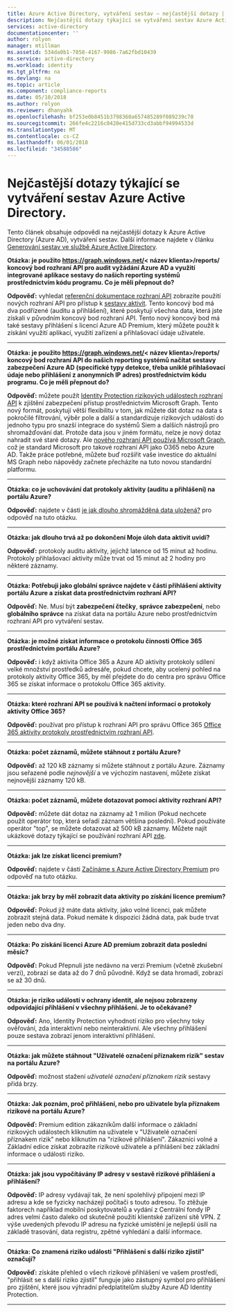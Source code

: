 ```yaml
---
title: Azure Active Directory, vytváření sestav – nejčastější dotazy | Microsoft Docs
description: Nejčastější dotazy týkající se vytváření sestav Azure Active Directory.
services: active-directory
documentationcenter: ''
author: rolyon
manager: mtillman
ms.assetid: 534da0b1-7858-4167-9986-7a62fbd10439
ms.service: active-directory
ms.workload: identity
ms.tgt_pltfrm: na
ms.devlang: na
ms.topic: article
ms.component: compliance-reports
ms.date: 05/10/2018
ms.author: rolyon
ms.reviewer: dhanyahk
ms.openlocfilehash: bf253e0b8451b3798360a657485289f089239c70
ms.sourcegitcommit: 266fe4c2216c0420e415d733cd3abbf94994533d
ms.translationtype: MT
ms.contentlocale: cs-CZ
ms.lasthandoff: 06/01/2018
ms.locfileid: "34588586"
---
```

# <a name="azure-active-directory-reporting-faq"></a>Nejčastější dotazy týkající se vytváření sestav Azure Active Directory.

Tento článek obsahuje odpovědi na nejčastější dotazy k Azure Active Directory (Azure AD), vytváření sestav. Další informace najdete v článku [Generování sestav ve službě Azure Active Directory](active-directory-reporting-azure-portal.md). 

**Otázka: je použito https://graph.windows.net/&lt; název klienta&gt;/reports/ koncový bod rozhraní API pro audit vyžádání Azure AD a využití integrované aplikace sestavy do našich reporting systémů prostřednictvím kódu programu. Co je měli přepnout do?**

**Odpověď:** vyhledat [referenční dokumentace rozhraní API](https://developer.microsoft.com/graph/) zobrazíte použití nových rozhraní API pro přístup k [sestavy aktivit](https://docs.microsoft.com/azure/active-directory/active-directory-reporting-api-getting-started-azure-portal). Tento koncový bod má dva podřízené (auditu a přihlášení), které poskytují všechna data, která jste získali v původním koncový bod rozhraní API. Tento nový koncový bod má také sestavy přihlášení s licencí Azure AD Premium, který můžete použít k získání využití aplikací, využití zařízení a přihlašovací údaje uživatele.


--- 

**Otázka: je použito https://graph.windows.net/&lt; název klienta&gt;/reports/ koncový bod rozhraní API do našich reporting systémů načítat sestavy zabezpečení Azure AD (specifické typy detekce, třeba uniklé přihlašovací údaje nebo přihlášení z anonymních IP adres) prostřednictvím kódu programu. Co je měli přepnout do?**

**Odpověď:** můžete použít [Identity Protection rizikových událostech rozhraní API](active-directory-identityprotection-graph-getting-started.md) k zjištění zabezpečení přístup prostřednictvím Microsoft Graph. Tento nový formát, poskytují větší flexibilitu v tom, jak můžete dát dotaz na data s pokročilé filtrování, výběr pole a další a standardizuje rizikových událostí do jednoho typu pro snazší integrace do systémů Siem a dalších nástrojů pro shromažďování dat. Protože data jsou v jiném formátu, nelze je nový dotaz nahradit své staré dotazy. Ale [nového rozhraní API používá Microsoft Graph](https://developer.microsoft.com/graph/docs/api-reference/beta/resources/identityriskevent), což je standard Microsoft pro takové rozhraní API jako O365 nebo Azure AD. Takže práce potřebné, můžete buď rozšířit vaše investice do aktuální MS Graph nebo nápovědy začnete přecházíte na tuto novou standardní platformu.

--- 

**Otázka: co je uchovávání dat protokoly aktivity (auditu a přihlášení) na portálu Azure?** 

**Odpověď:** najdete v části [je jak dlouho shromážděná data uložená?](active-directory-reporting-retention.md#q-for-how-long-is-the-collected-data-stored) pro odpověď na tuto otázku.

--- 

**Otázka: jak dlouho trvá až po dokončení Moje úloh data aktivit uvidí?**

**Odpověď:** protokoly auditu aktivity, jejichž latence od 15 minut až hodinu. Protokoly přihlašovací aktivity může trvat od 15 minut až 2 hodiny pro některé záznamy.

---

**Otázka: Potřebuji jako globální správce najdete v části přihlášení aktivity portálu Azure a získat data prostřednictvím rozhraní API?**

**Odpověď:** Ne. Musí být **zabezpečení čtečky**, **správce zabezpečení**, nebo **globálního správce** na získat data na portálu Azure nebo prostřednictvím rozhraní API pro vytváření sestav.

---

**Otázka: je možné získat informace o protokolu činnosti Office 365 prostřednictvím portálu Azure?**

**Odpověď:** i když aktivita Office 365 a Azure AD aktivity protokoly sdílení velké množství prostředků adresáře, pokud chcete, aby ucelený pohled na protokoly aktivity Office 365, by měl přejdete do do centra pro správu Office 365 se získat informace o protokolu Office 365 aktivity.

---


**Otázka: které rozhraní API se používá k načtení informací o protokoly aktivity Office 365?**

**Odpověď:** používat pro přístup k rozhraní API pro správu Office 365 [Office 365 aktivity protokoly prostřednictvím rozhraní API](https://msdn.microsoft.com/office-365/office-365-managment-apis-overview).

---

**Otázka: počet záznamů, můžete stáhnout z portálu Azure?**

**Odpověď:** až 120 kB záznamy si můžete stáhnout z portálu Azure. Záznamy jsou seřazené podle *nejnovější* a ve výchozím nastavení, můžete získat nejnovější záznamy 120 kB. 

---

**Otázka: počet záznamů, můžete dotazovat pomocí aktivity rozhraní API?**

**Odpověď:** můžete dát dotaz na záznamy až 1 milion (Pokud nechcete použít operátor top, která seřadí záznam většina poslední). Pokud používáte operátor "top", se můžete dotazovat až 500 kB záznamy. Můžete najít ukázkové dotazy týkající se používání rozhraní API [zde](active-directory-reporting-api-getting-started.md).

---

**Otázka: jak lze získat licenci premium?**

**Odpověď:** najdete v části [Začínáme s Azure Active Directory Premium](active-directory-get-started-premium.md) pro odpověď na tuto otázku.

---

**Otázka: jak brzy by měl zobrazit data aktivity po získání licence premium?**

**Odpověď:** Pokud již máte data aktivity, jako volné licenci, pak můžete zobrazit stejná data. Pokud nemáte k dispozici žádná data, pak bude trvat jeden nebo dva dny.

---

**Otázka: Po získání licenci Azure AD premium zobrazit data poslední měsíc?**

**Odpověď:** Pokud Přepnuli jste nedávno na verzi Premium (včetně zkušební verzi), zobrazí se data až do 7 dnů původně. Když se data hromadí, zobrazí se až 30 dnů.

---

**Otázka: je riziko událostí v ochrany identit, ale nejsou zobrazeny odpovídající přihlášení v všechny přihlášení. Je to očekávané?**

**Odpověď:** Ano, Identity Protection vyhodnotí riziko pro všechny toky ověřování, zda interaktivní nebo neinteraktivní. Ale všechny přihlášení pouze sestava zobrazí jenom interaktivní přihlášení.

---

**Otázka: jak můžete stáhnout "Uživatelé označení příznakem rizik" sestav na portálu Azure?**

**Odpověď:** možnost stažení *uživatelé označení příznakem rizik* sestavy přidá brzy.

---

**Otázka: Jak poznám, proč přihlášení, nebo pro uživatele byla příznakem rizikové na portálu Azure?**

**Odpověď:** Premium edition zákazníkům další informace o základní rizikových událostech kliknutím na uživatele v "Uživatelé označení příznakem rizik" nebo kliknutím na "rizikové přihlášení". Zákazníci volné a Základní edice získat zobrazíte rizikové uživatele a přihlášení bez základní informace o události riziko.

---

**Otázka: jak jsou vypočítávány IP adresy v sestavě rizikové přihlášení a přihlášení?**

**Odpověď:** IP adresy vydávají tak, že není spolehlivý připojení mezi IP adresu a kde se fyzicky nacházejí počítači s touto adresou. To ztěžuje faktorech například mobilní poskytovatelů a vydání z Centrální fondy IP adres velmi často daleko od skutečně použití klientské zařízení sítě VPN. Z výše uvedených převodu IP adresu na fyzické umístění je nejlepší úsilí na základě trasování, data registru, zpětné vyhledání a další informace. 

---

**Otázka: Co znamená riziko události "Přihlášení s další riziko zjistil" označují?**

**Odpověď:** získáte přehled o všech rizikové přihlášení ve vašem prostředí, "přihlásit se s další riziko zjistil" funguje jako zástupný symbol pro přihlášení pro zjištění, které jsou výhradní předplatitelům služby Azure AD Identity Protection.

---
